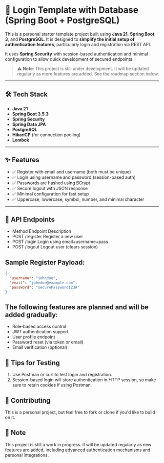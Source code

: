 # 🔐 Login Template with Database (Spring Boot + PostgreSQL)

This is a personal starter template project built using **Java 21**, **Spring Boot 3**, and **PostgreSQL**. It is designed to **simplify the initial setup of authentication features**, particularly login and registration via REST API.

It uses **Spring Security** with session-based authentication and minimal configuration to allow quick development of secured endpoints.

> ⚠️ **Note**: This project is still under development. It will be updated regularly as more features are added. See the roadmap section below.

---

## 🛠️ Tech Stack

- **Java 21**
- **Spring Boot 3.5.3**
- **Spring Security**
- **Spring Data JPA**
- **PostgreSQL**
- **HikariCP** (for connection pooling)
- **Lombok**

---

## ✨ Features

- ✅ Register with email and username (both must be unique)
- ✅ Login using username and password (session-based auth)
- ✅ Passwords are hashed using BCrypt
- ✅ Secure logout with JSON response
- ✅ Minimal configuration for fast setup
- ✅ Uppercase, lowercase, symbol, number, and minimal character

---

## 🔐 API Endpoints
- Method	Endpoint	Description
- POST	/register	Register a new user
- POST	/login		Login using email+username+pass
- POST	/logout		Logout user (clears session)

## Sample Register Payload:

```json
{
  "username": "johndoe",
  "email": "johndoe@example.com",
  "password": "securePassword123#"
}
```
## The following features are planned and will be added gradually:
- Role-based access control
- JWT authentication support
- User profile endpoint
- Password reset (via token or email)
- Email verification (optional)

## 🧪 Tips for Testing
1. Use Postman or curl to test login and registration.
2. Session-based login will store authentication in HTTP session, so make sure to retain cookies if using Postman.

## 🙏 Contributing
This is a personal project, but feel free to fork or clone if you'd like to build on it.

## 📝 Note
This project is still a work in progress.
It will be updated regularly as new features are added, including advanced authentication mechanisms and personal integrations.
